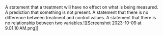 A statement that a treatment will have no effect on what is being measured.
A prediction that something is not present.
A statement that there is no difference between treatment and control values.
A statement that there is no relationship between two variables.![[Screenshot 2023-10-09 at 9.01.10 AM.png]]